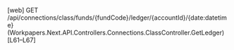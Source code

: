 [web] GET /api/connections/class/funds/{fundCode}/ledger/{accountId}/{date:datetime}  (Workpapers.Next.API.Controllers.Connections.ClassController.GetLedger)  [L61–L67]

